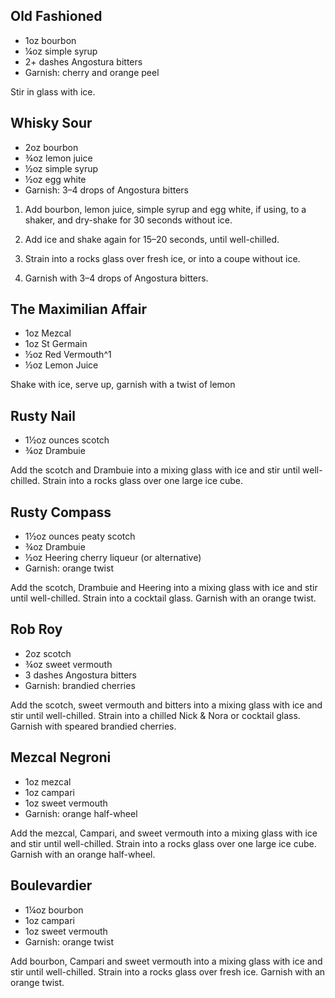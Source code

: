 ## Old Fashioned
- 1oz bourbon
- ¼oz simple syrup
- 2+ dashes Angostura bitters
- Garnish: cherry and orange peel

Stir in glass with ice.

## Whisky Sour
- 2oz bourbon
- ¾oz lemon juice
- ½oz simple syrup
- ½oz egg white
- Garnish: 3–4 drops of Angostura bitters

1. Add bourbon, lemon juice, simple syrup and egg white, if using, to a shaker, and dry-shake for 30 seconds without ice.

2. Add ice and shake again for 15–20 seconds, until well-chilled.

3. Strain into a rocks glass over fresh ice, or into a coupe without ice.

4. Garnish with 3–4 drops of Angostura bitters.

## The Maximilian Affair
- 1oz Mezcal
- 1oz St Germain
- ½oz Red Vermouth^1
- ½oz Lemon Juice

Shake with ice, serve up, garnish with a twist of lemon

## Rusty Nail 
- 1½oz ounces scotch
- ¾oz Drambuie

Add the scotch and Drambuie into a mixing glass with ice and stir until well-chilled. Strain into a rocks glass over one large ice cube. 

## Rusty Compass
- 1½oz ounces peaty scotch
- ¾oz Drambuie
- ½oz Heering cherry liqueur (or alternative)
- Garnish: orange twist 

Add the scotch, Drambuie and Heering into a mixing glass with ice and stir until well-chilled. Strain into a cocktail glass. Garnish with an orange twist. 

## Rob Roy
- 2oz scotch
- ¾oz sweet vermouth
- 3 dashes Angostura bitters
- Garnish: brandied cherries

Add the scotch, sweet vermouth and bitters into a mixing glass with ice and stir until well-chilled. Strain into a chilled Nick & Nora or cocktail glass. Garnish with speared brandied cherries. 

## Mezcal Negroni
- 1oz mezcal
- 1oz campari
- 1oz sweet vermouth
- Garnish: orange half-wheel 

Add the mezcal, Campari, and sweet vermouth into a mixing glass with ice and stir until well-chilled. Strain into a rocks glass over one large ice cube. Garnish with an orange half-wheel. 

## Boulevardier
- 1¼oz bourbon
- 1oz campari
- 1oz sweet vermouth
- Garnish: orange twist

Add bourbon, Campari and sweet vermouth into a mixing glass with ice and stir until well-chilled. Strain into a rocks glass over fresh ice. Garnish with an orange twist. 
